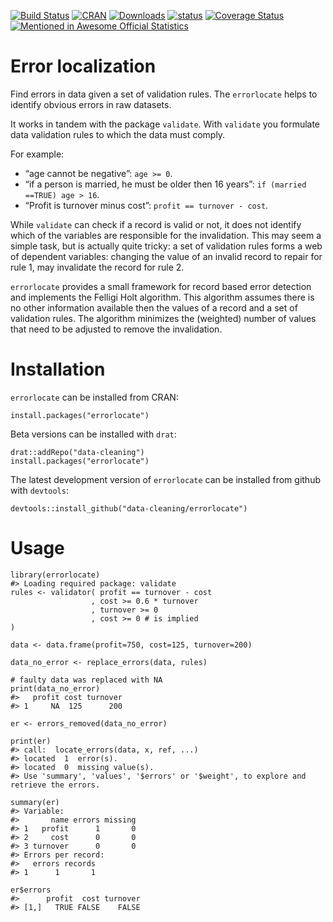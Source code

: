 
<!-- README.md is generated from README.Rmd. Please edit that file -->

[![Build
Status](https://travis-ci.org/data-cleaning/errorlocate.svg)](https://travis-ci.org/data-cleaning/errorlocate)
[![CRAN](http://www.r-pkg.org/badges/version/errorlocate)](https://CRAN.R-project.org/package=errorlocate)
[![Downloads](http://cranlogs.r-pkg.org/badges/errorlocate)](http://www.r-pkg.org/pkg/errorlocate)
[![status](https://tinyverse.netlify.com/badge/errorlocate)](https://CRAN.R-project.org/package=errorlocate)
[![Coverage
Status](https://coveralls.io/repos/data-cleaning/errorlocate/badge.svg?branch=master&service=github)](https://coveralls.io/github/data-cleaning/errorlocate?branch=master)
[![Mentioned in Awesome Official
Statistics](https://awesome.re/mentioned-badge.svg)](http://www.awesomeofficialstatistics.org)

Error localization
==================

Find errors in data given a set of validation rules. The `errorlocate`
helps to identify obvious errors in raw datasets.

It works in tandem with the package `validate`. With `validate` you
formulate data validation rules to which the data must comply.

For example:

-   “age cannot be negative”: `age >= 0`.
-   “if a person is married, he must be older then 16 years”:
    `if (married ==TRUE) age > 16`.
-   “Profit is turnover minus cost”: `profit == turnover - cost`.

While `validate` can check if a record is valid or not, it does not
identify which of the variables are responsible for the invalidation.
This may seem a simple task, but is actually quite tricky: a set of
validation rules forms a web of dependent variables: changing the value
of an invalid record to repair for rule 1, may invalidate the record for
rule 2.

`errorlocate` provides a small framework for record based error
detection and implements the Felligi Holt algorithm. This algorithm
assumes there is no other information available then the values of a
record and a set of validation rules. The algorithm minimizes the
(weighted) number of values that need to be adjusted to remove the
invalidation.

Installation
============

`errorlocate` can be installed from CRAN:

    install.packages("errorlocate")

Beta versions can be installed with `drat`:

    drat::addRepo("data-cleaning")
    install.packages("errorlocate")

The latest development version of `errorlocate` can be installed from
github with `devtools`:

    devtools::install_github("data-cleaning/errorlocate")

Usage
=====

    library(errorlocate)
    #> Loading required package: validate
    rules <- validator( profit == turnover - cost
                      , cost >= 0.6 * turnover
                      , turnover >= 0
                      , cost >= 0 # is implied
    )

    data <- data.frame(profit=750, cost=125, turnover=200)

    data_no_error <- replace_errors(data, rules)

    # faulty data was replaced with NA
    print(data_no_error)
    #>   profit cost turnover
    #> 1     NA  125      200

    er <- errors_removed(data_no_error)

    print(er)
    #> call:  locate_errors(data, x, ref, ...) 
    #> located  1  error(s).
    #> located  0  missing value(s).
    #> Use 'summary', 'values', '$errors' or '$weight', to explore and retrieve the errors.

    summary(er)
    #> Variable:
    #>       name errors missing
    #> 1   profit      1       0
    #> 2     cost      0       0
    #> 3 turnover      0       0
    #> Errors per record:
    #>   errors records
    #> 1      1       1

    er$errors
    #>      profit  cost turnover
    #> [1,]   TRUE FALSE    FALSE
